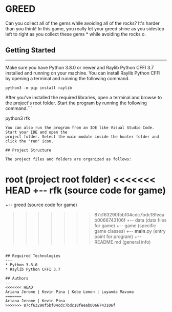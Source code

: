 # GREED
Can you collect all of the gems while avoiding all of the rocks? It's harder than you think! In this game, you really let your greed shine as you 
sidestep left to right as you collect these gems * while avoiding the rocks o.

## Getting Started
---
Make sure you have Python 3.8.0 or newer and Raylib Python CFFI 3.7 installed and running on your machine. You can install Raylib Python CFFI by opening a terminal and running the following command.
```
python3 -m pip install raylib
```
After you've installed the required libraries, open a terminal and browse to the project's root folder. Start the program by running the following command.```

python3 rfk 
```
You can also run the program from an IDE like Visual Studio Code. Start your IDE and open the 
project folder. Select the main module inside the hunter folder and click the "run" icon.

## Project Structure
---
The project files and folders are organized as follows:
```
root                    (project root folder)
<<<<<<< HEAD
+-- rfk                 (source code for game)
=======
+-- greed               (source code for game)
>>>>>>> 87cf63290f5bf04cdc7bdc18feeab0066743106f
  +-- data              (data files for game)
  +-- game              (specific game classes)
  +-- __main__.py       (entry point for program)
+-- README.md           (general info)
```

## Required Technologies
---
* Python 3.8.0
* Raylib Python CFFI 3.7

## Authors
---
<<<<<<< HEAD
Ariana Jerome | Kevin Pina | Kobe Lemon | Luyanda Mavuma
=======
Ariana Jerome | Kevin Pina 
>>>>>>> 87cf63290f5bf04cdc7bdc18feeab0066743106f
